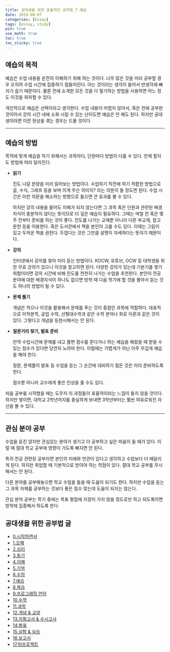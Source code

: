 ```yaml
---
title: 공대생을 위한 효율적인 공부법_7.예습
date: 2019-08-07
categories: [Essay]
tags: [essay, study]
pin: true
use_math: true
toc: true
toc_sticky: true
---
```


## __예습의 목적__

 예습은 수업 내용을 온전히 이해하기 위해 하는 것이다. 너무 많은 것을 미리 공부할 경우 오히려 수업 시간에 집중하기 힘들어진다. 아는 것이라는 생각이 들어서 딴생각에 빠지기 쉽기 때문이다. 물론 전에 소개한 모든 것을 다 필기하는 방법을 사용하면 어느 정도 이것을 회피할 수 있다.

 개인적으로 예습은 선택이라고 생각한다. 수업 내용이 어렵지 않아서, 혹은 전에 공부한 것이어서 강의 시간 내에 소화 시킬 수 있는 난이도면 예습은 안 해도 된다. 하지만 공대생이라면 이런 현상을 겪는 경우는 드물 것이다.

***

## __예습의 방법__

 목적에 맞게 예습을 하기 위해서는 과목마다, 단원마다 방법이 다를 수 있다. 언제 할지도 방법에 따라 달라진다.

* __읽기__

    진도 나갈 분량을 미리 읽어보는 방법이다. 수업하기 직전에 하기 적합한 방법으로 글, 수식, 그래프 등을 보며 이게 무슨 의미지? 라는 의문이 들 정도면 된다. 수업 시간은 이런 의문을 해소하는 방향으로 들으면 큰 효과를 볼 수 있다.

    하지만 강의 내용을 들어도 이해가 되지 않는다면 그 과목 혹은 단원과 관련된 배경지식이 충분하지 않다는 뜻이므로 더 깊은 예습이 필요하다. 그때는 며칠 전 혹은 몇 주 전부터 준비를 하는 것이 좋다. 진도를 나가는 교재뿐 아니라 다른 부교재, 참고 문헌 등을 이용한다. 혹은 도서관에서 책을 본인이 고를 수도 있다. 이때는 그림이 있고 두꺼운 책을 권한다. 두껍다는 것은 그만큼 설명이 자세하다는 뜻이기 때문이다.

* __강의__
  
    인터넷에서 강의를 찾아 미리 듣는 방법이다. KOCW, 유튜브, OCW 등 대학생을 위한 무료 강의가 있으니 이것을 참고하면 된다. 다양한 강의가 있는데 기본기를 쌓기 위함이라면 강의 시간에 비해 진도를 천천히 나가는 수업을 추천한다. 본인이 전공 분야에 대한 배경지식이 하나도 없으면 방학 때 다음 학기에 할 것을 몰아서 듣는 것도 하나의 방법이 될 수 있다.

* __문제 풀기__

    개념은 적으나 이것을 활용해서 문제를 푸는 것이 중점인 과목에 적합하다. 대표적으로 미적분학, 공업 수학, 선형대수학과 같은 수학 분야나 회로 이론과 같은 것이 있다. 그렇다고 개념을 등한시해서는 안 된다.

* __질문거리 찾기, 발표 준비__

    만약 수업시간에 문제를 내고 풀면 점수를 준다거나 하는 예습을 해왔을 때 받을 수 있는 점수가 있다면 당연히 노려야 한다. 이럴때는 가볍게가 아닌 아주 무겁게 예습을 해야 한다.

    질문, 문제풀이 발표 등 수업을 듣는 그 순간에 대비하기 힘든 것은 미리 준비하도록 한다.

    점수뿐 아니라 교수에게 좋은 인상을 줄 수도 있다.

처음 공부를 시작했을 때는 도무지 이 과정들이 효율적이라는 느낌이 들지 않을 것이다. 하지만 쌓이면, 대학교 2학년까지를 충실하게 보내면 3학년부터는 훨씬 여유로워진 자신을 볼 수 있다.

***

## __관심 분야 공부__

수업을 듣진 않지만 관심있는 분야가 생기고 더 공부하고 싶은 마음이 들 때가 있다. 이럴 때 절대 학교 공부에 영향이 가도록 빠지면 안 된다.

특히 전공 관련된 공부라면 본인의 미래와 연관이 있다고 생각하고 수업보다 더 매달리게 된다. 하지만 취업할 때 기본적으로 받아야 하는 학점이 있다. 절대 학교 공부를 무시해서는 안 된다.

다른 분야를 공부해놓으면 학교 수업을 들을 때 도움이 되기도 한다. 하지만 수업을 듣는 그 과목 자체를 공부하는 것보다 좋은 점수 맞는데 도움이 되지는 않는다.

관심 분야 공부는 학기 중에는 목표 평점에 지장이 가지 않을 정도로만 하고 되도록이면 방학에 집중해서 하도록 한다.

## __공대생을 위한 공부법 글__

- [0.시작하면서](https://chalgx.github.io/essay/AdviceforUniversity0)
- [1.오해](https://chalgx.github.io/essay/AdviceforUniversity1)
- [2.심리](https://chalgx.github.io/essay/AdviceforUniversity2)
- [3.동기](https://chalgx.github.io/essay/AdviceforUniversity3)
- [4.이해](https://chalgx.github.io/essay/AdviceforUniversity4)
- [5.기억](https://chalgx.github.io/essay/AdviceforUniversity5)
- [6.수업](https://chalgx.github.io/essay/AdviceforUniversity6)
- [7.예습](https://chalgx.github.io/essay/AdviceforUniversity7)
- [8.복습](https://chalgx.github.io/essay/AdviceforUniversity8)
- [9.프로그래밍 언어](https://chalgx.github.io/essay/AdviceforUniversity9)
- [10.수학](https://chalgx.github.io/essay/AdviceforUniversity10)
- [11.과학](https://chalgx.github.io/essay/AdviceforUniversity11)
- [12.개념 & 교양](https://chalgx.github.io/essay/AdviceforUniversity12)
- [13.지필고사 & 수시고사](https://chalgx.github.io/essay/AdviceforUniversity13)
- [14.발표](https://chalgx.github.io/essay/AdviceforUniversity14)
- [15.실험 & 실습](https://chalgx.github.io/essay/AdviceforUniversity15)
- [16.보고서](https://chalgx.github.io/essay/AdviceforUniversity16)
- [17.텀프로젝트](https://chalgx.github.io/essay/AdviceforUniversity17)
